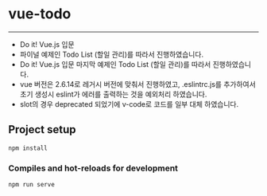 # vue-todo
------
- Do it! Vue.js 입문
- 파이널 예제인 Todo List (할일 관리)를 따라서 진행하였습니다.
- Do it! Vue.js 입문 마지막 예제인 Todo List (할일 관리)를 따라서 진행하였습니다.
- vue 버전은 2.6.14로 레거시 버전에 맞춰서 진행하였고, .eslintrc.js를 추가하여서 초기 생성시 eslint가 에러를 출력하는 것을 예외처리 하였습니다.
- slot의 경우 deprecated 되었기에 v-code로 코드를 일부 대체 하였습니다.

## Project setup
```
npm install
```

### Compiles and hot-reloads for development
```
npm run serve
